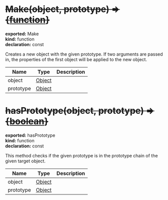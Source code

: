 # ~~Make(object, prototype) => {[function](https://developer.mozilla.org/en-US/docs/Web/JavaScript/Reference/Global_Objects/Function/prototype)}~~        
  
**exported:** Make        
**kind:** function        
**declaration:** const        
  
Creates a new object with the given prototype. If two arguments are passed in, the properties of the first object will be applied to the new object.        
  
| Name | Type | Description |          
|------|------|-------------|          
| object | [Object](https://developer.mozilla.org/en-US/docs/Web/JavaScript/Reference/Global_Objects/Object) |   |          
| prototype | [Object](https://developer.mozilla.org/en-US/docs/Web/JavaScript/Reference/Global_Objects/Object) |   |\n        
# ~~hasPrototype(object, prototype) => {[boolean](https://developer.mozilla.org/en-US/docs/Web/JavaScript/Reference/Global_Objects/Boolean)}~~      
  
**exported:** hasPrototype      
**kind:** function      
**declaration:** const      
  
This method checks if the given prototype is in the prototype chain of the given target object.      
  
| Name | Type | Description |        
|------|------|-------------|        
| object | [Object](https://developer.mozilla.org/en-US/docs/Web/JavaScript/Reference/Global_Objects/Object) |   |        
| prototype | [Object](https://developer.mozilla.org/en-US/docs/Web/JavaScript/Reference/Global_Objects/Object) |   |\n      
